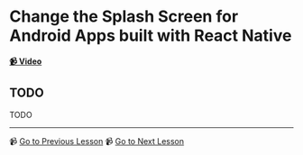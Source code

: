 # Change the Splash Screen for Android Apps built with React Native

**[📹 Video](https://egghead.io/lessons/react-native-change-the-splash-screen-for-android-apps-built-with-react-native)**

## TODO

TODO

---

📹 [Go to Previous Lesson](TODO)
📹 [Go to Next Lesson](TODO)
